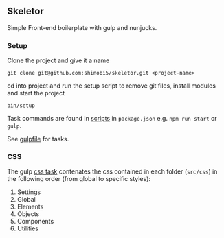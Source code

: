 ## Skeletor
Simple Front-end boilerplate with gulp and nunjucks.

### Setup

Clone the project and give it a name

```
git clone git@github.com:shinobi5/skeletor.git <project-name>
```

cd into project and run the setup script to remove git files, install modules and start the project

```
bin/setup
```

Task commands are found in [scripts](https://github.com/shinobi5/skeletor/blob/master/package.json#L29) in `package.json` e.g. `npm run start` or `gulp`.

See [gulpfile](https://github.com/shinobi5/skeletor/blob/master/gulpfile.babel.js) for tasks.

### CSS

The gulp [css task](https://github.com/shinobi5/skeletor/blob/master/gulpfile.babel.js#L61) contenates the css contained in each folder (`src/css`) in the following order (from global to specific styles):

1. Settings
2. Global
3. Elements
4. Objects
5. Components
6. Utilities
